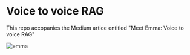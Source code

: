 # Voice to voice RAG
This repo accopanies the Medium artice entitled "Meet Emma: Voice to voice RAG"


![emma](https://github.com/user-attachments/assets/a9e4a4f9-4026-43ec-9cd6-581007a8b90f)
